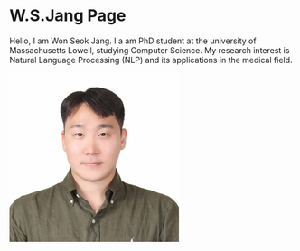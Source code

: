 # W.S.Jang Page
Hello, I am Won Seok Jang. I a am PhD student at the university of Massachusetts Lowell, studying Computer Science. My research interest is Natural Language Processing (NLP) and its applications in the medical field. 


<img src="pictures/visa.jpg" width="300px" height="300px" title="MyPicture"/> 


